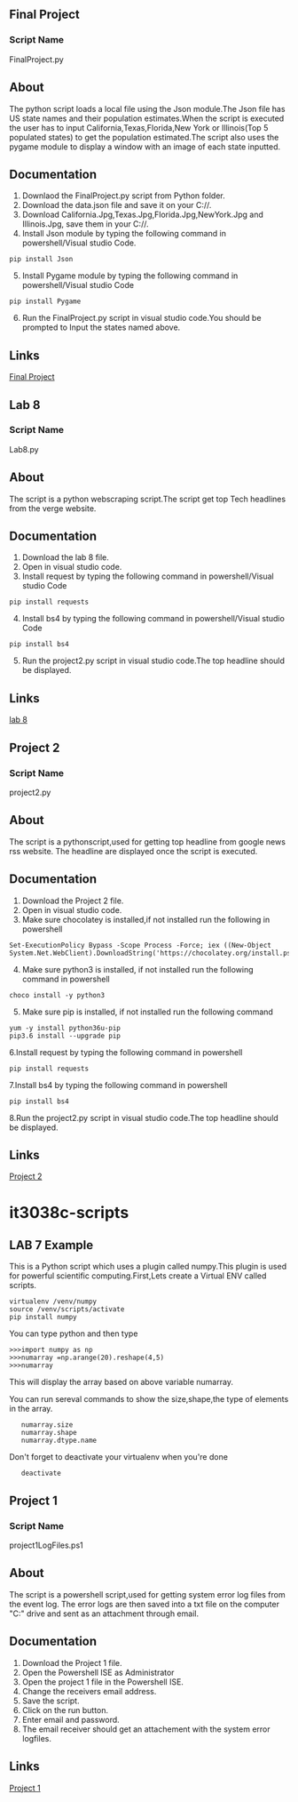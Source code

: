 ## Final Project

### Script Name
 FinalProject.py
 
## About
The python script loads a local file using the Json module.The Json file has US state names and their population estimates.When the script is executed the user has to input California,Texas,Florida,New York or Illinois(Top 5 populated states) to get the population estimated.The script also uses the pygame module to display a window with an image of each state inputted.

## Documentation
1. Downlaod the FinalProject.py script from Python folder.
2. Download the data.json file and save it on your C://.
3. Download California.Jpg,Texas.Jpg,Florida.Jpg,NewYork.Jpg and Illinois.Jpg, save them in your C://.
4. Install Json module by typing the following command in powershell/Visual studio Code.
  ```
  pip install Json
  ```
5. Install Pygame module by typing the following command in powershell/Visual studio Code
  ```
  pip install Pygame
  ```
6. Run the FinalProject.py script in visual studio code.You should be prompted to Input the states named above.

## Links
[Final Project](https://github.uc.edu/patelm7/it3038c-scripts/blob/master/python/FinalProject.py)

## Lab 8

### Script Name
 Lab8.py
 
## About
The script is a python webscraping script.The script get top Tech headlines from the verge website.

## Documentation
1. Download the lab 8 file.
2. Open in visual studio code. 
3. Install request by typing the following command in powershell/Visual studio Code
  ```
  pip install requests
  ```
4. Install bs4 by typing the following command in powershell/Visual studio Code
  ```
  pip install bs4
  ```
5. Run the project2.py script in visual studio code.The top headline should be displayed.

## Links
[lab 8](https://github.uc.edu/patelm7/it3038c-scripts/blob/master/python/lab8.py)

## Project 2

### Script Name
 project2.py
 
## About

The script is a pythonscript,used for getting top headline from google news rss website.
The headline are displayed once the script is executed.

## Documentation
1. Download the Project 2 file.
2. Open in visual studio code. 
3. Make sure chocolatey is installed,if not installed run the following in powershell
```
Set-ExecutionPolicy Bypass -Scope Process -Force; iex ((New-Object   System.Net.WebClient).DownloadString('https://chocolatey.org/install.ps1'))

```
4. Make sure python3 is installed, if not installed run the following command in powershell
```
choco install -y python3
```
5. Make sure pip is installed, if not installed run the following command
```
yum -y install python36u-pip
pip3.6 install --upgrade pip
```
6.Install request by typing the following command in powershell
```
pip install requests
```
7.Install bs4 by typing the following command in powershell
```
pip install bs4
```
8.Run the project2.py script in visual studio code.The top headline should be displayed.


## Links
[Project 2](https://github.uc.edu/patelm7/it3038c-scripts/blob/master/python/Project2.py)



# it3038c-scripts

## LAB 7 Example

This is a Python script which uses a plugin called numpy.This plugin is used for powerful scientific computing.First,Lets create a Virtual ENV called scripts.
   ```
   virtualenv /venv/numpy
   source /venv/scripts/activate
   pip install numpy
   ```
You can type python and then type 
  ```
  >>>import numpy as np
  >>>numarray =np.arange(20).reshape(4,5) 
  >>>numarray 
   ```
   
This will display the array based on above variable numarray.

You can run sereval commands to show the size,shape,the type of elements in the array. 
```
   numarray.size
   numarray.shape
   numarray.dtype.name
 ```  
 
 Don't forget to deactivate your virtualenv when you're done
 
 ```
    deactivate
 ```
   
   

## Project 1

### Script Name
 project1LogFiles.ps1
 
## About

The script is a powershell script,used for getting system error log files from the event log.
The error logs are then saved into a txt file on the computer "C:\" drive and sent as an attachment through email.

## Documentation
1. Download the Project 1 file.
2. Open the Powershell ISE as Administrator
3. Open the project 1 file in the Powershell ISE.
4. Change the receivers email address.
5. Save the script.
6. Click on the run button.
7. Enter email and password. 
8. The email receiver should get an attachement with the system error logfiles.

## Links
[Project 1](https://github.uc.edu/patelm7/it3038c-scripts/blob/master/powershell/Project1LogFiles.ps1)


